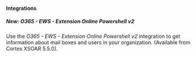 
#### Integrations
##### New: O365 - EWS - Extension Online Powershell v2
Use the *O365 - EWS - Extension Online Powershell v2* integration to get information about mail boxes and users in your organization. (Available from Cortex XSOAR 5.5.0).
